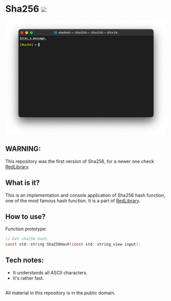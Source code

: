 # Sha256 ![](https://img.shields.io/apm/l/vim-mode)

![plot](./Screenshots/Sha256_main.png)

## WARNING:
This repository was the first version of Sha256, for a newer one check [RedLibrary](https://github.com/Red-company/RedLibrary).

## What is it?

This is an implementation and console application of Sha256 hash function, one of the most famous hash function. It is a part of [RedLibrary](https://github.com/Red-company/RedLibrary).

## How to use?

Function prototype:

```C
// Get sha256 hash.
const std::string Sha256Hash(const std::string_view input);
```

## Tech notes:

* It understands all ASCII characters.
* It's rather fast.

##
All material in this repository is in the public domain.
